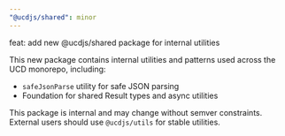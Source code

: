 ```yaml
---
"@ucdjs/shared": minor
---
```


feat: add new @ucdjs/shared package for internal utilities

This new package contains internal utilities and patterns used across the UCD monorepo, including:
- `safeJsonParse` utility for safe JSON parsing
- Foundation for shared Result types and async utilities

This package is internal and may change without semver constraints. External users should use `@ucdjs/utils` for stable utilities.
